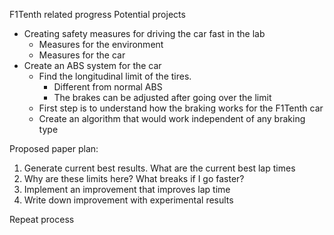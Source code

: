 F1Tenth related progress
Potential projects

- Creating safety measures for driving the car fast in the lab
	- Measures for the environment
	- Measures for the car
- Create an ABS system for the car
	- Find the longitudinal limit of the tires.
		- Different from normal ABS
		- The brakes can be adjusted after going over the limit
	- First step is to understand how the braking works for the F1Tenth car
	- Create an algorithm that would work independent of any braking type

Proposed paper plan:

1. Generate current best results. What are the current best lap times
2. Why are these limits here? What breaks if I go faster?
3. Implement an improvement that improves lap time
4. Write down improvement with experimental results

Repeat process